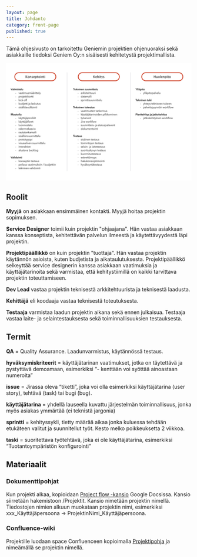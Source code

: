 ```yaml
---
layout: page
title: Johdanto
category: front-page
published: true
---
```


Tämä ohjesivusto on tarkoitettu Geniemin projektien ohjenuoraksi sekä asiakkaille tiedoksi Geniem Oy:n sisäisesti kehitetystä projektimallista.


![Project Flow](images/project-flow.jpeg "Project Flow")


## Roolit

**Myyjä** on asiakkaan ensimmäinen kontakti. Myyjä hoitaa projektin sopimuksen.

**Service Designer** toimii kuin projektin "ohjaajana". Hän vastaa asiakkaan kanssa konseptista, kehitettävän palvelun ilmeestä ja käytettävyydestä läpi projektin.

**Projektipäällikkö** on kuin projektin "tuottaja". Hän vastaa projektin käytännön asioista, kuten budjetista ja aikataulutuksesta. Projektipäällikkö selkeyttää service designerin kanssa asiakkaan vaatimuksia ja käyttäjätarinoita sekä varmistaa, että kehitystiimillä on kaikki tarvittava projektin toteuttamiseen.

**Dev Lead** vastaa projektin teknisestä arkkitehtuurista ja teknisestä laadusta.

**Kehittäjä** eli koodaaja vastaa teknisestä toteutuksesta.

**Testaaja** varmistaa laadun projektin aikana sekä ennen julkaisua. Testaaja vastaa laite- ja selaintestauksesta sekä toiminnallisuuksien testauksesta.


## Termit


**QA** = Quality Assurance. Laadunvarmistus, käytännössä testaus.


**hyväksymiskriteerit** = käyttäjätarinan vaatimukset, jotka on täytettävä ja pystyttävä demoamaan, esimerkiksi “- kenttään voi syöttää ainoastaan numeroita”

**issue** = Jirassa oleva “tiketti”, joka voi olla esimerkiksi käyttäjätarina (user story), tehtävä (task) tai bugi (bug).

**käyttäjätarina** = yhdellä lauseella kuvattu järjestelmän toiminnallisuus, jonka myös asiakas ymmärtää (ei teknistä jargonia)

**sprintti** = kehityssykli, tietty määrää aikaa jonka kuluessa tehdään etukäteen valitut ja suunnitellut työt. Kesto melko poikkeuksetta 2 viikkoa.

**taski** = suoritettava työtehtävä, joka ei ole käyttäjätarina, esimerkiksi “Tuotantoympäristön konfigurointi”

<!---
## Työvälineet
**Jira** on tehtävienhallintaan ja projektin seuraamiseen käytettävä työkalu. Kaikki projektin tehtävät ja käyttäjätarinat sijaitsevat Jirassa. Ne etenevät boardeiksi kutsutuissa näkymissä sitä mukaa, kun tehtävät edistyvät. Työtunnit logataan Jiraan.
**Confluence** on wikityökalu, joka sisältää pääasiallisesti projektien perustiedot ja sisäisiä ohjeita.
**Google Docs** sisältää kaiken projektikohtaisen materiaalin. 
**Slack** on väline tiimityöskentelyyn ja päivittäiseen kommunikaatioon. Jokaisella projektilla on oma kanavansa. Asiakkaat kutsutaan liittymään Geniemin Slack-tiimiin. Näin varmistetaan nopea ja selkeä kommunikaatio kehittäjien ja asiakkaan edustajien välillä. [Ohje Slackin käyttöön](https://get.slack.help/hc/en-us/categories/202622877-Slack-Guides)
-->

## Materiaalit

### Dokumenttipohjat

Kun projekti alkaa, kopioidaan [Project flow -kansio](https://drive.google.com/drive/u/0/folders/0B_OZw4sEmTtzRmJhc3M1UGEtdGM) Google Docsissa. Kansio siirretään hakemistoon /Projektit. Kansio nimetään projektin nimellä. Tiedostojen nimien alkuun muokataan projektin nimi, esimerkiksi xxx_Käyttäjäpersoona -> ProjektinNimi_Käyttäjäpersoona.

### Confluence-wiki

Projektille luodaan space Confluenceen kopioimalla [Projektipohja](https://geniem.atlassian.net/wiki/spaces/PROJA/overview) ja nimeämällä se projektin nimellä. 


